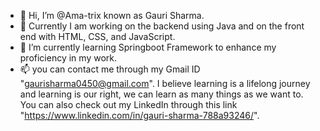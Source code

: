 - 👋 Hi, I’m @Ama-trix known as Gauri Sharma.
- 👀 Currently I am working on the backend using Java and on the front end with HTML, CSS, and JavaScript.
- 🌱 I’m currently learning Springboot Framework to enhance my proficiency in my work.
- 📫 you can contact me through my Gmail ID "gaurisharma0450@gmail.com".
     I believe learning is a lifelong journey and learning is our right, we can learn as many things as we want to.
     You can also check out my LinkedIn through this link "https://www.linkedin.com/in/gauri-sharma-788a93246/".



